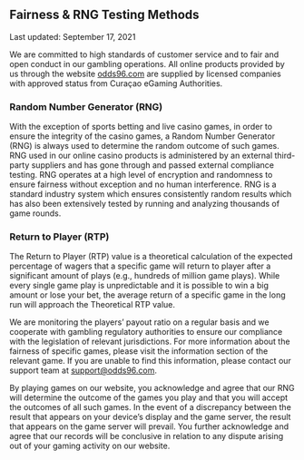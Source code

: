 ## Fairness & RNG Testing Methods

<Version>Last updated: September 17, 2021</Version>

We are committed to high standards of customer service and to fair and open conduct in our gambling operations. All online products provided by us through the website [odds96.com](https://odds96.com) are supplied by licensed companies with approved status from Curaçao eGaming Authorities.

### Random Number Generator (RNG)

With the exception of sports betting and live casino games, in order to ensure the integrity of the casino games, a Random Number Generator (RNG) is always used to determine the random outcome of such games. RNG used in our online casino products is administered by an external third-party suppliers and has gone through and passed external compliance testing. RNG operates at a high level of encryption and randomness to ensure fairness without exception and no human interference. RNG is a standard industry system which ensures consistently random results which has also been extensively tested by running and analyzing thousands of game rounds.

### Return to Player (RTP)

The Return to Player (RTP) value is a theoretical calculation of the expected percentage of wagers that a specific game will return to player after a significant amount of plays (e.g., hundreds of million game plays). While every single game play is unpredictable and it is possible to win a big amount or lose your bet, the average return of a specific game in the long run will approach the Theoretical RTP value.

We are monitoring the players’ payout ratio on a regular basis and we cooperate with gambling regulatory authorities to ensure our compliance with the legislation of relevant jurisdictions.
For more information about the fairness of specific games, please visit the information section of the relevant game. If you are unable to find this information, please contact our support team at [support@odds96.com](mailto:support@odds96.com). 

By playing games on our website, you acknowledge and agree that our RNG will determine the outcome of the games you play and that you will accept the outcomes of all such games. In the event of a discrepancy between the result that appears on your device’s display and the game server, the result that appears on the game server will prevail. You further acknowledge and agree that our records will be conclusive in relation to any dispute arising out of your gaming activity on our website.
<!--stackedit_data:
eyJoaXN0b3J5IjpbLTQ1MzcwMDg3MCwtNjU3ODM0NDI1XX0=
-->